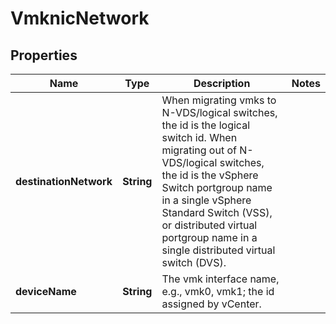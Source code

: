 # VmknicNetwork

## Properties
Name | Type | Description | Notes
------------ | ------------- | ------------- | -------------
**destinationNetwork** | **String** | When migrating vmks to N-VDS/logical switches, the id is the logical switch id. When migrating out of N-VDS/logical switches, the id is the vSphere Switch portgroup name in a single vSphere Standard Switch (VSS), or distributed virtual portgroup name in a single distributed virtual switch (DVS). | 
**deviceName** | **String** | The vmk interface name, e.g., vmk0, vmk1; the id assigned by vCenter. | 
